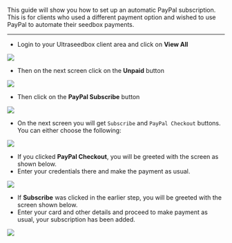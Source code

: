 This guide will show you how to set up an automatic PayPal subscription. This is for clients who used a different payment option and wished to use PayPal to automate their seedbox payments.

***

* Login to your Ultraseedbox client area and click on **View All**

![](https://docs.usbx.me/uploads/images/gallery/2020-05/image-1588619314505.png)

* Then on the next screen click on the **Unpaid** button

![](https://docs.usbx.me/uploads/images/gallery/2020-05/image-1588619356556.png)

* Then click on the **PayPal Subscribe** button

![](https://docs.usbx.me/uploads/images/gallery/2020-05/image-1588619387175.png)

* On the next screen you will get `Subscribe` and `PayPal Checkout` buttons. You can either choose the following:

![](https://docs.usbx.me/uploads/images/gallery/2020-05/image-1588619415512.png)

  * If you clicked **PayPal Checkout**, you will be greeted with the screen as shown below.
  * Enter your credentials there and make the payment as usual.

![](https://docs.usbx.me/uploads/images/gallery/2020-05/image-1588620462570.png)

  * If **Subscribe** was clicked in the earlier step, you will be greeted with the screen shown below.
  * Enter your card and other details and proceed to make payment as usual, your subscription has been added.

![](https://docs.usbx.me/uploads/images/gallery/2020-05/image-1588619457500.png)